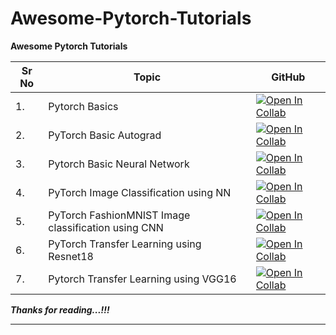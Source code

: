 # Awesome-Pytorch-Tutorials
**Awesome Pytorch Tutorials**

| Sr No | Topic                         | GitHub                                                       |
| ----- | ----------------------------- | ------------------------------------------------------------ |
| 1.    | Pytorch Basics                | [![Open In Collab](https://colab.research.google.com/assets/colab-badge.svg)](https://colab.research.google.com/github/ashishpatel26/Awesome-Pytorch-Tutorials/blob/main/1.Pytorch_basic.ipynb) |
| 2.    | PyTorch Basic Autograd        | [![Open In Collab](https://colab.research.google.com/assets/colab-badge.svg)](https://colab.research.google.com/github/ashishpatel26/Awesome-Pytorch-Tutorials/blob/main/2.Pytorch_Basic%20of%20Autograd.ipynb) |
| 3.    | Pytorch Basic Neural Network | [![Open In Collab](https://colab.research.google.com/assets/colab-badge.svg)](https://colab.research.google.com/github/ashishpatel26/Awesome-Pytorch-Tutorials/blob/main/3.Pytorch%20Basic%20of%20Neural%20Network.ipynb) |
| 4.    | PyTorch Image Classification using NN | [![Open In Collab](https://colab.research.google.com/assets/colab-badge.svg)](https://colab.research.google.com/github/ashishpatel26/Awesome-Pytorch-Tutorials/blob/main/4.Pytorch%20Image%20Classification%20using%20NN.ipynb) |
| 5.    | PyTorch FashionMNIST Image classification using CNN | [![Open In Collab](https://colab.research.google.com/assets/colab-badge.svg)](https://colab.research.google.com/github/ashishpatel26/Awesome-Pytorch-Tutorials/blob/main/5.Pytorch%20FashionMNIST%20Image%20Classification%20using%20CNN.ipynb) |
| 6. | PyTorch Transfer Learning using Resnet18 | [![Open In Collab](https://colab.research.google.com/assets/colab-badge.svg)](https://colab.research.google.com/github/ashishpatel26/Awesome-Pytorch-Tutorials/blob/main/6.Pytorch%20Transfer%20Learning.ipynb) |
| 7. | Pytorch Transfer Learning using VGG16 | [![Open In Collab](https://colab.research.google.com/assets/colab-badge.svg)](https://colab.research.google.com/github/ashishpatel26/Awesome-Pytorch-Tutorials/blob/main/7.Pytorch_Transfer_Learning_VGG16.ipynb) |

***Thanks for reading...!!!***

----

